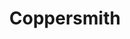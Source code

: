 ---
title: "Coppersmith"
description: "Implementation of Coppersmith's algorithm for finding small roots of polynomial equations, useful in attacking cryptographic schemes."
platforms: ["linux", "windows", "macos"]
categories: ["Crypto"]
tags: ["coppersmith", "cryptography", "polynomials", "number-theory", "attacks"]
url: "https://github.com/defund/coppersmith"
---